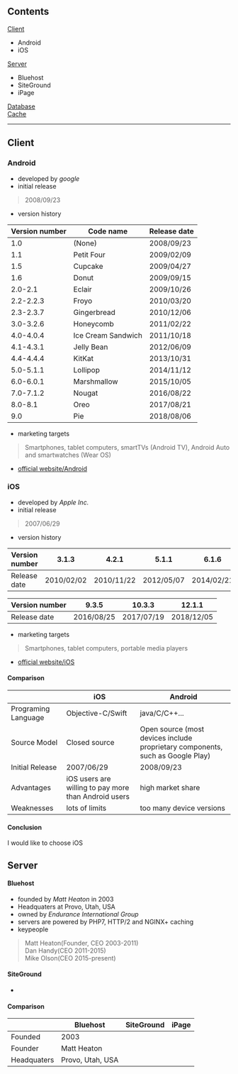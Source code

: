 ## Contents

[Client](#1)</br>
  - Android
  - iOS </br>

[Server](#2)</br>
  - Bluehost
  - SiteGround
  - iPage </br>

[Database](#3)</br>
[Cache](#4)</br>

-----------------------------------------------------
<h2 id="1"> Client </h2>

### Android
+ developed by *google*
+ initial release
> 2008/09/23
+ version history


|Version number|Code name|Release date|
|--------------|---------|------------|
|1.0|(None)|2008/09/23|
|1.1|Petit Four|2009/02/09|
|1.5|Cupcake|2009/04/27|
|1.6|Donut|2009/09/15|
|2.0-2.1|Eclair|2009/10/26|
|2.2-2.2.3|Froyo|2010/03/20|
|2.3-2.3.7|Gingerbread|2010/12/06|
|3.0-3.2.6|Honeycomb|2011/02/22|
|4.0-4.0.4|Ice Cream Sandwich|2011/10/18|
|4.1-4.3.1|Jelly Bean|2012/06/09|
|4.4-4.4.4|KitKat|2013/10/31|
|5.0-5.1.1|Lollipop|2014/11/12|
|6.0-6.0.1|Marshmallow|2015/10/05|
|7.0-7.1.2|Nougat|2016/08/22|
|8.0-8.1|Oreo|2017/08/21|
|9.0|Pie|2018/08/06|

+ marketing targets
> Smartphones, tablet computers, smartTVs (Android TV), Android Auto and smartwatches (Wear OS)

+ [official website/Android](https://www.android.com)

### iOS

+ developed by *Apple Inc.*
+ initial release
> 2007/06/29

+ version history


|Version number|3.1.3|4.2.1|5.1.1|6.1.6|7.1.2|
|--------------|-----|-----|-----|-----|-----|
|Release date|2010/02/02|2010/11/22|2012/05/07|2014/02/21|2014/06/30|

|Version number|9.3.5|10.3.3|12.1.1|
|--------------|-----|-----|-----|
|Release date|2016/08/25|2017/07/19|2018/12/05|


+ marketing targets
> Smartphones, tablet computers, portable media players

+ [official website/iOS](https://www.apple.com/ios/)

#### Comparison

|                   | iOS             | Android           |
|-------------------|-----------------|-------------------|
|Programing Language|Objective-C/Swift|java/C/C++...|
|Source Model|Closed source|Open source (most devices include proprietary components, such as Google Play)|
|Initial Release|2007/06/29|2008/09/23|
|Advantages         |iOS users are willing to pay more than Android users|high market share|
|Weaknesses         |lots of limits|too many device versions|

#### Conclusion

I would like to choose iOS


<h2 id="2">Server</h2>

#### Bluehost

+ founded by *Matt Heaton* in 2003
+ Headquaters at Provo, Utah, USA
+ owned by *Endurance International Group*
+ servers are powered by PHP7, HTTP/2 and NGINX+ caching
+ keypeople
> Matt Heaton(Founder, CEO 2003-2011)</br>
> Dan Handy(CEO 2011-2015)</br>
> Mike Olson(CEO 2015-present)</br>

#### SiteGround

+

#### Comparison

|   |Bluehost|SiteGround|iPage|
|---|--------|----------|-----|
|Founded|2003||
|Founder|Matt Heaton|||
|Headquaters|Provo, Utah, USA||
